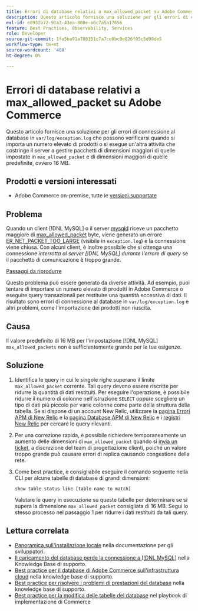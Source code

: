 ```yaml
---
title: Errori di database relativi a max_allowed_packet su Adobe Commerce
description: Questo articolo fornisce una soluzione per gli errori di connessione al database in "var/log/exception.log" che possono verificarsi quando si importa un numero elevato di prodotti o si esegue un’altra attività che forza il server a gestire pacchetti più grandi di quelli impostati in "max_allowed_packet", che è più grande del valore predefinito, 16 MB.
exl-id: e8932b72-91a3-43ea-800e-a6c7a5a17656
feature: Best Practices, Observability, Services
role: Developer
source-git-commit: 1fa5ba91a788351c7a7ce8bc0e826f05c5d98de5
workflow-type: tm+mt
source-wordcount: '488'
ht-degree: 0%

---
```


# Errori di database relativi a max_allowed_packet su Adobe Commerce

Questo articolo fornisce una soluzione per gli errori di connessione al database in `var/log/exception.log` che possono verificarsi quando si importa un numero elevato di prodotti o si esegue un&#39;altra attività che costringe il server a gestire pacchetti di dimensioni maggiori di quelle impostate in `max_allowed_packet` e di dimensioni maggiori di quelle predefinite, ovvero 16 MB.

## Prodotti e versioni interessati

* Adobe Commerce on-premise, tutte le [versioni supportate](https://magento.com/sites/default/files/magento-software-lifecycle-policy.pdf)

## Problema

Quando un client [!DNL MySQL] o il server [mysqld](https://dev.mysql.com/doc/refman/8.0/en/mysqld.html) riceve un pacchetto maggiore di [max\_allowed\_packet](https://dev.mysql.com/doc/refman/8.0/en/server-system-variables.html#sysvar_max_allowed_packet) byte, viene generato un errore [ER\_NET\_PACKET\_TOO\_LARGE](https://dev.mysql.com/doc/mysql-errors/8.0/en/server-error-reference.html#error_er_net_packet_too_large) (visibile in `exception.log`) e la connessione viene chiusa. Con alcuni client, è inoltre possibile che si ottenga una connessione *interrotta al server [!DNL MySQL] durante l&#39;errore di query* se il pacchetto di comunicazione è troppo grande.

<u>Passaggi da riprodurre</u>

Questo problema può essere generato da diverse attività. Ad esempio, puoi tentare di importare un numero elevato di prodotti in Adobe Commerce o eseguire query transazionali per restituire una quantità eccessiva di dati. Il risultato sono errori di connessione al database in `var/log/exception.log` e altri problemi, come l&#39;importazione dei prodotti non riuscita.

## Causa

Il valore predefinito di 16 MB per l&#39;impostazione [!DNL MySQL] `max_allowed_packets` non è sufficientemente grande per le tue esigenze.

## Soluzione

1. Identifica le query in cui le singole righe superano il limite `max_allowed_packet` corrente. Tali query devono essere riscritte per ridurre la quantità di dati restituiti. Per eseguire l&#39;operazione, è possibile ridurre il numero di colonne nell&#39;istruzione `SELECT` oppure scegliere un tipo di dati più piccolo per varie colonne come parte della struttura della tabella. Se si dispone di un account New Relic, utilizzare la [pagina Errori APM di New Relic](https://docs.newrelic.com/docs/apm/apm-ui-pages/error-analytics/errors-page-explore-events-behind-errors) e la [pagina Database APM di New Relic](https://docs.newrelic.com/docs/apm/apm-ui-pages/monitoring/databases-page-view-operations-throughput-response-time) e i [registri New Relic](https://docs.newrelic.com/docs/logs/log-management/get-started/get-started-log-management) per cercare le query rilevanti.
1. Per una correzione rapida, è possibile richiedere temporaneamente un aumento delle dimensioni di `max_allowed_packet` quando si [invia un ticket](/help/help-center-guide/help-center/magento-help-center-user-guide.md#submit-ticket), a discrezione del team di progettazione clienti, poiché un valore troppo grande può causare errori di replica causando congestione della rete.
1. Come best practice, è consigliabile eseguire il comando seguente nella CLI per alcune tabelle di database di grandi dimensioni:

   ```
   show table status like [table name to match]
   ```

   Valutare le query in esecuzione su queste tabelle per determinare se si supera la dimensione `max_allowed_packet` consigliata di 16 MB. Segui lo stesso processo nel passaggio 1 per ridurre i dati restituiti da tali query.

## Lettura correlata

* [Panoramica sull&#39;installazione locale](https://experienceleague.adobe.com/en/docs/commerce-operations/installation-guide/overview) nella documentazione per gli sviluppatori.
* [Il caricamento del database perde la connessione a  [!DNL MySQL]](https://experienceleague.adobe.com/en/docs/commerce-knowledge-base/kb/troubleshooting/database/database-upload-loses-connection-to-mysql) nella Knowledge Base di supporto.
* [Best practice per il database di Adobe Commerce sull&#39;infrastruttura cloud](https://experienceleague.adobe.com/docs/commerce-operations/implementation-playbook/best-practices/planning/database-on-cloud.html) nella knowledge base di supporto.
* [Best practice per risolvere i problemi di prestazioni del database](https://experienceleague.adobe.com/docs/commerce-operations/implementation-playbook/best-practices/maintenance/resolve-database-performance-issues.html) nella knowledge base di supporto.
* [Best practice per la modifica delle tabelle del database](https://experienceleague.adobe.com/en/docs/commerce-operations/implementation-playbook/best-practices/development/modifying-core-and-third-party-tables#why-adobe-recommends-avoiding-modifications) nel playbook di implementazione di Commerce
